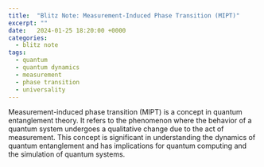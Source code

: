 ```yaml
---
title:  "Blitz Note: Measurement-Induced Phase Transition (MIPT)"
excerpt: ""
date:   2024-01-25 18:20:00 +0000
categories:
  - blitz note
tags:
  - quantum
  - quantum dynamics
  - measurement
  - phase transition
  - universality
---
```


Measurement-induced phase transition (MIPT) is a concept in quantum entanglement theory. It refers to the phenomenon where the behavior of a quantum system undergoes a qualitative change due to the act of measurement. This concept is significant in understanding the dynamics of quantum entanglement and has implications for quantum computing and the simulation of quantum systems.

